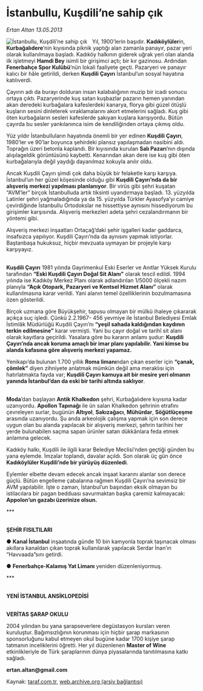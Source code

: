 # İstanbullu, Kuşdili’ne sahip çık

*Ertan Altan 13.05.2013*

<div class="yazi"><img align="left" alt="İstanbullu, Kuşdili’ne sahip çık" border="0" src="http://www.taraf.com.tr/fotoraflar/makaleler/istanbullu-kusdili-ne-sahip-cik_4912_orijinal.jpg" style="border-right-width:10px; border-color:#FFFFFF"/><p>Yıl, 1900’lerin başıdır. <b>Kadıköylüler</b>in, <b>Kurbağalıdere</b>’nin kıyısında piknik yaptığı alan zamanla panayır, pazar yeri olarak kullanılmaya başladı. Kadıköy halkının giderek uğrak yeri olan alanda ilk işletmeyi <b>Hamdi Bey</b> isimli bir girişimci açtı; bir kır gazinosu. Ardından <b>Fenerbahçe Spor Kulübü</b>’nün lokali faaliyete geçti. Pazaryeri ve panayır kalıcı bir hâle getirildi, derken <b>Kuşdili Çayırı</b> İstanbul’un sosyal hayatına katılıverdi.</p>
<p>Çayırın adı da burayı dolduran insan kalabalığının muzip bir icadı sonucu ortaya çıktı. Pazaryerinde kuş satan kuşbazlar pazarın hemen yanından akan deredeki kurbağalara kafeslerdeki kanarya, florya gibi güzel ötüşlü kuşların sesini dinleterek vıraklamalarını akort etmelerini sağladı. Kuş gibi öten kurbağaların sesleri kafeslerde şakıyan kuşlara karışıyordu. Bütün çayırda bu sesler yankılanınca isim de kendiliğinden ortaya çıkmış oldu. </p>
<p>Yüz yıldır İstanbulluların hayatında önemli bir yer edinen <b>Kuşdili Çayırı</b>, 1980’ler ve 90’lar boyunca şehirdeki plansız yapılaşmadan nasibini aldı. Toprağın üzeri betonla kaplandı. Bir kıyısında kurulan <b>Salı Pazarı</b>’nın dışında alışılageldik görüntüsünü kaybetti. Kenarından akan dere ise kuş gibi öten kurbağalarıyla değil yaydığı dayanılmaz kokuyla anılır oldu. </p>
<p>Ancak Kuşdili Çayırı şimdi çok daha büyük bir felaketle karşı karşıya. İstanbul’un her güzel köşesinde olduğu gibi <b>Kuşdili Çayırı’nda da bir alışveriş merkezi yapılması planlanıyor</b>. Bir virüs gibi şehri kuşatan “AVM’ler” birçok İstanbulluda artık tiksinti uyandırmaya başladı. 13. yüzyılda Latinler şehri yağmaladığında ya da 15. yüzyılda Türkler Ayasofya’yı camiye çevirdiğinde İstanbullu Ortodokslar ne hissettiyse aynısını hissediyorum bu girişimler karşısında. Alışveriş merkezleri adeta şehri cezalandırmanın bir yöntemi gibi.</p>
<p>Alışveriş merkezi inşaatları Ortaçağ’daki şehir işgalleri kadar gaddarca, insafsızca yapılıyor. Kuşdili Çayırı’nda da aynısını yapmak istiyorlar. Baştanbaşa hukuksuz, hiçbir mevzuata uymayan bir projeyle karşı karşıyayız. </p>
<p><b><br/>Kuşdili Çayırı</b> 1981 yılında Gayrimenkul Eski Eserler ve Anıtlar Yüksek Kurulu tarafından <b>“Eski Kuşdili Çayırı Doğal Sit Alanı”</b> olarak tescil edildi. 1994 yılında ise Kadıköy Merkez Planı olarak adlandırılan 1/5000 ölçekli nazım planıyla <b>“Açık Otopark, Pazaryeri ve Kentsel Hizmet Alanı”</b> olarak kullanılmasına karar verildi. Yani alanın temel özelliklerinin bozulmamasına özen gösterildi. </p>
<p>Birçok uzmana göre Büyükşehir, tapusu olmayan bir mülkü ihaleye çıkararak açıkça suç işledi. Çünkü 2.2.1967- 456 yevmiye ile İstanbul Belediyesi Emlak İstimlâk Müdürlüğü Kuşdili Çayırı’nı <b>“yeşil sahada kaldığından kaydının terkin edilmesine”</b> karar vermişti. Yani bu çayır doğal ve tarihî sit alanı olarak kayıtlara geçirildi. Yasalara göre bu kararın anlamı şudur: <b>Kuşdili Çayırı’nda ancak koruma amaçlı bir imar planı yapılabilir. Yani kimse bu alanda kafasına göre alışveriş merkezi yapamaz.</b> </p>
<p>Yenikapı’da bulunan 1.700 yıllık <b>Roma limanı</b>ndan çıkan eserler için <b>“çanak, çömlek”</b> diyen zihniyete anlatmak mümkün değil ama meraklısı için hatırlatmakta fayda var; <b>Kuşdili Çayırı kamuya ait bir mesire yeri olmanın yanında İstanbul’dan da eski bir tarihi altında saklıyor</b>. </p>
<p><b><br/>Moda</b>’dan başlayan <b>Antik Khalkedon</b> şehri, Kurbağalıdere kıyısına kadar uzanıyordu. <b>Apollon Tapınağı</b> ile ün salan Khalkedon şehrinin etrafını çevreleyen surlar, bugünün <b>Altıyol</b>, <b>Sakızağacı</b>, <b>Mühürdar</b>, <b>Söğütlüçeşme</b> arasında uzanıyordu. Şu anda arkeolojik çalışma yapmak için son derece uygun olan bu alanda yapılacak bir alışveriş merkezi, şehrin tarihini her yerde bulunabilen saçma sapan ürünler satan dükkânlara feda etmek anlamına gelecek. </p>
<p>Kadıköy halkı, Kuşdili ile ilgili karar Belediye Meclisi’nden geçtiği günden bu yana eylemde. İmzalar toplandı, davalar açıldı. Son olarak üç gün önce <b>Kadıköylüler Kuşdili’nde bir yürüyüş düzenledi</b>. </p>
<p>Eylemler elbette devam edecek ancak inşaat kararını alanlar son derece güçlü. Bütün engelleme çabalarına rağmen Kuşdili Çayırı’na sevimsiz bir AVM yapılabilir. İşte o zaman, İstanbul’un başından eksik olmayan bu istilacılara bir pagan bedduası savurmaktan başka çaremiz kalmayacak: <b>Appolon’un gazabı üzerinize olsun.</b></p>
<p>***</p>
<p><b><br/>ŞEHİR FISILTILARI</b></p>
<p>● <b>Kanal İstanbul</b> inşaatında günde 10 bin kamyonla toprak taşınacak olması akıllara kanaldan çıkan toprak kullanılarak yapılacak Serdar İnan’ın “Havvaada”sını getirdi. </p>
<p>● <b>Fenerbahçe-Kalamış Yat Limanı</b> yeniden düzenleniyormuş.</p>
<p>***</p>
<p><b><br/>YENİ İSTANBUL ANSİKLOPEDİSİ</b></p>
<p><b><br/>VERİTAS ŞARAP OKULU</b></p>
<p>2004 yılından bu yana şarapseverlere degüstasyon kursları veren kuruluştur. Bağımsızlığının korunması için hiçbir şarap markasının sponsorluğunu kabul etmeyen okul bugüne kadar 1700 kişiye şarap tatmanın inceliklerini öğretti. Her yıl düzenlenen <b>Master of Wine</b> etkinlikleriyle de Türk şaraplarının dünya piyasalarında tanıtılmasına katkı sağladı.</p>
<p><strong>ertan.altan@gmail.com</strong></p>
</div>

Kaynak: [taraf.com.tr](http://www.taraf.com.tr:80/ertan-altan/makale-istanbullu-kusdili-ne-sahip-cik.htm), [web.archive.org (arşiv bağlantısı)](http://web.archive.org/web/20130619142618/http://www.taraf.com.tr:80/ertan-altan/makale-istanbullu-kusdili-ne-sahip-cik.htm)
